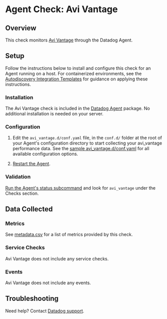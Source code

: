 # Agent Check: Avi Vantage

## Overview

This check monitors [Avi Vantage][1] through the Datadog Agent.

## Setup

Follow the instructions below to install and configure this check for an Agent running on a host. For containerized environments, see the [Autodiscovery Integration Templates][2] for guidance on applying these instructions.

### Installation

The Avi Vantage check is included in the [Datadog Agent][2] package.
No additional installation is needed on your server.

### Configuration

1. Edit the `avi_vantage.d/conf.yaml` file, in the `conf.d/` folder at the root of your Agent's configuration directory to start collecting your avi_vantage performance data. See the [sample avi_vantage.d/conf.yaml][3] for all available configuration options.

2. [Restart the Agent][4].

### Validation

[Run the Agent's status subcommand][5] and look for `avi_vantage` under the Checks section.

## Data Collected

### Metrics

See [metadata.csv][6] for a list of metrics provided by this check.

### Service Checks

Avi Vantage does not include any service checks.

### Events

Avi Vantage does not include any events.

## Troubleshooting

Need help? Contact [Datadog support][7].

[1]: https://avinetworks.com/why-avi/multi-cloud-load-balancing/
[2]: https://docs.datadoghq.com/agent/kubernetes/integrations/
[3]: https://github.com/DataDog/integrations-core/blob/master/avi_vantage/datadog_checks/avi_vantage/data/conf.yaml.example
[4]: https://docs.datadoghq.com/agent/guide/agent-commands/#start-stop-and-restart-the-agent
[5]: https://docs.datadoghq.com/agent/guide/agent-commands/#agent-status-and-information
[6]: https://github.com/DataDog/integrations-core/blob/master/avi_vantage/metadata.csv
[7]: https://docs.datadoghq.com/help/

